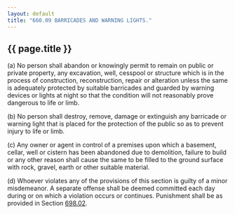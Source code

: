 ```yaml
---
layout: default 
title: "660.09 BARRICADES AND WARNING LIGHTS."
---
```


{{ page.title }}
----------------

​(a) No person shall abandon or knowingly permit to remain on public or
private property, any excavation, well, cesspool or structure which is
in the process of construction, reconstruction, repair or alteration
unless the same is adequately protected by suitable barricades and
guarded by warning devices or lights at night so that the condition will
not reasonably prove dangerous to life or limb.

​(b) No person shall destroy, remove, damage or extinguish any barricade
or warning light that is placed for the protection of the public so as
to prevent injury to life or limb.

​(c) Any owner or agent in control of a premises upon which a basement,
cellar, well or cistern has been abandoned due to demolition, failure to
build or any other reason shall cause the same to be filled to the
ground surface with rock, gravel, earth or other suitable material.

​(d) Whoever violates any of the provisions of this section is guilty of
a minor misdemeanor. A separate offense shall be deemed committed each
day during or on which a violation occurs or continues. Punishment shall
be as provided in Section [698.02](38e2f631.html).
